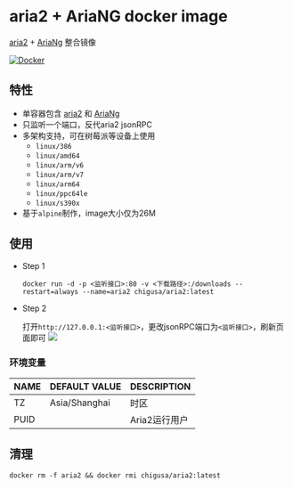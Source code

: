 # aria2 + AriaNG docker image

[aria2](https://github.com/aria2/aria2) + [AriaNg](https://github.com/mayswind/AriaNg) 整合镜像

[![Docker](https://github.com/hr3lxphr6j/aria2-docker/actions/workflows/docker.yml/badge.svg?branch=master)](https://github.com/hr3lxphr6j/aria2-docker/actions/workflows/docker.yml)

## 特性

- 单容器包含 [aria2](https://github.com/aria2/aria2) 和 [AriaNg](https://github.com/mayswind/AriaNg)
- 只监听一个端口，反代aria2 jsonRPC
- 多架构支持，可在树莓派等设备上使用
    - `linux/386`
    - `linux/amd64`
    - `linux/arm/v6`
    - `linux/arm/v7`
    - `linux/arm64`
    - `linux/ppc64le`
    - `linux/s390x`
- 基于`alpine`制作，image大小仅为26M

## 使用

- Step 1

    ```shell
    docker run -d -p <监听接口>:80 -v <下载路径>:/downloads --restart=always --name=aria2 chigusa/aria2:latest
    ```
    
- Step 2

    打开`http://127.0.0.1:<监听接口>`，更改jsonRPC端口为`<监听接口>`，刷新页面即可
    ![](https://i.imgur.com/EJPr5ER.png)

### 环境变量

| NAME | DEFAULT VALUE | DESCRIPTION |
| --- | --- | --- |
| TZ | Asia/Shanghai | 时区 |
| PUID | | Aria2运行用户 |

## 清理
    
```shell
docker rm -f aria2 && docker rmi chigusa/aria2:latest
```
